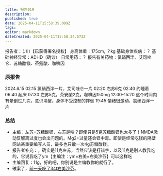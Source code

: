 ```yaml
---
title: 报告019
description: 
published: true
date: 2025-04-11T15:58:39.009Z
tags: 
editor: markdown
dateCreated: 2025-04-11T15:58:34.573Z
---
```


报告者：（川）【已获得署名授权】
身高体重：175cm, ？kg
基础身体疾病：？
基础神经异常：ADHD（确诊）
日常用药：？
报告有关药物：氯硝西泮、艾司唑仑、苏糖酸镁、茶氨酸、咖啡因

### 原报告
2024.6.15
02:15 氯硝西泮一片，艾司唑仑一片
02:20 右苏6克
02:40 约睡着
06:40 起床
07:30 左苏5克，茶安酸2克，咖啡因150mg
12:00-15:20 这个时间内有晕倒过几次，意识清醒，身体不受控制的摔倒
19:45 情绪很激动，氯硝西泮一片

### 总结
- 主编：左苏=苏糖酸镁，右苏是啥？即使只是5克苏糖酸镁也太多了！NMDA激动反解离过度也会出问题的。Mg2+过量还会镁中毒。即使是经常吃镁的隔壁网站某重要编写人员，最多也只敢一次4g苏糖酸镁。
- 报告者补充：。确实是11克左苏，当然应该是打错字，以及11克是别人教我吃的，它说我吃了ym【主编注：ym=右美=右美沙芬】可以这样吃
- 主编回复：11g，好的吧，你别说是主编教你的就行了。
- 破案了，[前一天吃了34t右美沙芬](/report/RP023/)。
